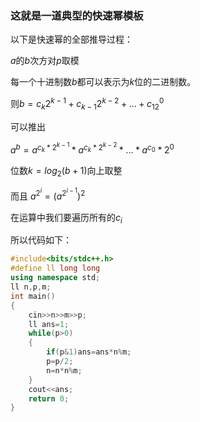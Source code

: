 ### 这就是一道典型的快速幂模板

以下是快速幂的全部推导过程：

$a$的$b$次方对$p$取模

每一个十进制数$b$都可以表示为$k$位的二进制数。

则$b=c_k2^{k-1}+c_{k-1}2^{k-2}+...+c_12^0$

可以推出

$a^b=a^{c_k*2^{k-1}}*a^{c_k*2^{k-2}}*...*a^{c_0}*2^0$

位数$k=log_2(b+1)$向上取整

而且 $a^{2^i}=(a^{2^{i-1}})^2$

在运算中我们要遍历所有的$c_i$

所以代码如下：

```cpp
#include<bits/stdc++.h>
#define ll long long
using namespace std;
ll n,p,m;
int main()
{
    cin>>n>>m>>p;
    ll ans=1;
    while(p>0)
	{
        if(p&1)ans=ans*n%m;
        p=p/2;
        n=n*n%m;
    }
    cout<<ans;
    return 0;
}
```
